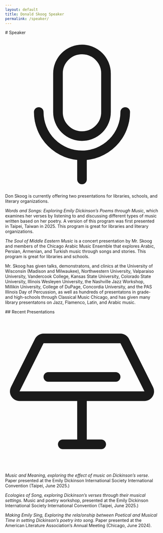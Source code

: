 ```yaml
---
layout: default
title: Donald Skoog Speaker
permalink: /speaker/
---
```


<section markdown=1>
# Speaker
  <div>
    <svg xmlns="http://www.w3.org/2000/svg" viewBox="0 0 256 256"><rect width="256" height="256" fill="none"/><rect x="88" y="24" width="80" height="144" rx="40" fill="none" stroke="currentColor" stroke-linecap="round" stroke-linejoin="round" stroke-width="16"/><line x1="128" y1="200" x2="128" y2="240" fill="none" stroke="currentColor" stroke-linecap="round" stroke-linejoin="round" stroke-width="16"/><path d="M200,128a72,72,0,0,1-144,0" fill="none" stroke="currentColor" stroke-linecap="round" stroke-linejoin="round" stroke-width="16"/></svg>
    <div>
      <p>Don Skoog is currently offering two presentations for libraries, schools, and literary organizations.</p>
      <p><i>Words and Songs: Exploring Emily Dickinson’s Poems through Music</i>, which examines her verses by listening to and discussing different types of music written based on her poetry. A version of this program was first presented in Taipei, Taiwan in 2025. This program is great for libraries and literary organizations.</p>
      <p><i>The Soul of Middle Eastern Music</i> is a concert presentation by Mr. Skoog and members of the Chicago Arabic Music Ensemble that explores Arabic, Persian, Armenian, and Turkish music through songs and stories. This program is great for libraries and schools.</p>
    </div>
  </div>
  <div>
    <p>Mr. Skoog has given talks, demonstratons, and clinics at the University of Wisconsin (Madison and Milwaukee), Northwestern University, Valparaiso University, Vandercook College, Kansas State University, Colorado State University, Illinois Wesleyen University, the Nashville Jazz Workshop, Millikin University, College of DuPage, Concordia University, and the PAS Illinois Day of Percussion, as well as hundreds of presentatons in grade- and high-schools through Classical Music Chicago, and has given many library presentatons on Jazz, Flamenco, Latin, and Arabic music.</p>
  </div>
## Recent Presentations
  <div>
    <svg xmlns="http://www.w3.org/2000/svg" viewBox="0 0 256 256"><rect width="256" height="256" fill="none"/><path d="M24,136a8,8,0,0,1-7.16-11.58l40-80A8,8,0,0,1,64,40H192a8,8,0,0,1,7.16,4.42l40,80A8,8,0,0,1,232,136Z" fill="none" stroke="currentColor" stroke-linecap="round" stroke-linejoin="round" stroke-width="16"/><line x1="72" y1="104" x2="184" y2="104" fill="none" stroke="currentColor" stroke-linecap="round" stroke-linejoin="round" stroke-width="16"/><line x1="128" y1="136" x2="128" y2="216" fill="none" stroke="currentColor" stroke-linecap="round" stroke-linejoin="round" stroke-width="16"/><line x1="96" y1="216" x2="160" y2="216" fill="none" stroke="currentColor" stroke-linecap="round" stroke-linejoin="round" stroke-width="16"/></svg>
    <div>
      <p><i>Music and Meaning, exploring the effect of music on Dickinson’s verse</i>. Paper presented at the Emily Dickinson International Society International Convention (Taipei, June 2025.)</p>
      <p><i>Ecologies of Song, exploring Dickinson’s verses through their musical settings</i>. Music and poetry workshop, presented at the Emily Dickinson International Society International Convention (Taipei, June 2025.)</p>
      <p><i>Making Emily Sing, Exploring the rela/onship between Poetical and Musical Time in setting Dickinson’s poetry into song</i>. Paper presented at the American Literature Association’s Annual Meeting (Chicago, June 2024).</p>
    </div>
  </div>

</section>
